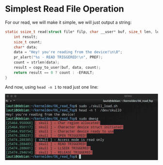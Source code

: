 # Simplest Read File Operation

For our read, we will make it simple, we will just output a string:

```c
static ssize_t read(struct file* filp, char __user* buf, size_t len, loff_t* off) {
    int result;
    size_t count;
    char* data;
    data = "Hey! you're reading from the device!\n\0";
    pr_alert("%s - READ TRIGGERED!\n", PREF);
    count = strlen(data);
    result = copy_to_user(buf, data, count);
    return result == 0 ? count : -EFAULT;
}
```

And now, using `head -n 1` to read just one line:

![Read fop triggered](./read_fop.jpg)
